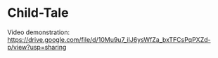 # Child-Tale
Video demonstration: https://drive.google.com/file/d/10Mu9u7_iIJ6ysWfZa_bxTFCsPqPXZd-p/view?usp=sharing
